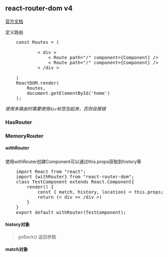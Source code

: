 ## react-router-dom v4
[官方文档](https://reacttraining.com/react-router/web/example/basic)

定义路由
<pre>
    const Routes = (
        <HasRouter>
            < div >
                < Route path="/" component={Component} />
                < Route path="/" component={Component} />
            < /div >
        </HasRouter>
    )
    ReactDOM.render(
        Routes,
        document.getElementById('home')
    );
</pre>
<em>使用多路由时需要使用<code>div</code>标签包起来，否则会报错</em>

### HasRouter

### MemoryRouter

##### withRouter
使用withRouter创建Component可以通过this.props获取到history等
<pre>
    import React from "react";
    import {withRouter} from "react-router-dom";
    class TestComponent extends React.Component{
        render() {
            const { match, history, location} = this.props;
            return (< div >< /div >)
        }
    }
    export default withRouter(TestComponent);
</pre>

#### history对象
> goBack() 返回参数

#### match对象